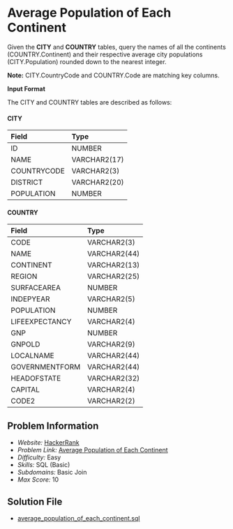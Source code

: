 # Average Population of Each Continent

Given the **CITY** and **COUNTRY** tables, query the names of all the continents (COUNTRY.Continent) and their respective average city populations (CITY.Population) rounded down to the nearest integer.

**Note:** CITY.CountryCode and COUNTRY.Code are matching key columns.

**Input Format**

The CITY and COUNTRY tables are described as follows:

#### CITY
| Field | Type |
| :- | :- |
ID | NUMBER |
NAME | VARCHAR2(17)
COUNTRYCODE | VARCHAR2(3)
DISTRICT | VARCHAR2(20)
POPULATION | NUMBER


#### COUNTRY
| Field | Type |
| :- | :- |
CODE | VARCHAR2(3) 
NAME | VARCHAR2(44) 
CONTINENT | VARCHAR2(13)
REGION | VARCHAR2(25)
SURFACEAREA | NUMBER
INDEPYEAR | VARCHAR2(5)
POPULATION | NUMBER
LIFEEXPECTANCY | VARCHAR2(4)
GNP | NUMBER
GNPOLD | VARCHAR2(9)
LOCALNAME | VARCHAR2(44)
GOVERNMENTFORM | VARCHAR2(44)
HEADOFSTATE | VARCHAR2(32)
CAPITAL | VARCHAR2(4)
CODE2 | VARCHAR2(2)

## Problem Information

- *Website:* [HackerRank](https://www.hackerrank.com/)
- *Problem Link:* [Average Population of Each Continent](https://www.hackerrank.com/challenges/average-population-of-each-continent/problem)
- *Difficulty:* Easy
- *Skills:* SQL (Basic)
- *Subdomains:* Basic Join
- *Max Score:* 10

## Solution File

- [average_population_of_each_continent.sql](https://github.com/ricrochads/hackerrank-sql/blob/main/MS%20SQL%20Server/average_population_of_each_continent.sql)
